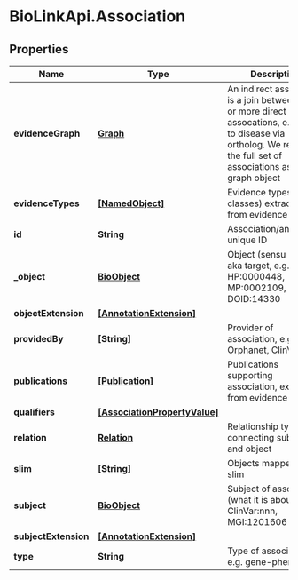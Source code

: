 # BioLinkApi.Association

## Properties
Name | Type | Description | Notes
------------ | ------------- | ------------- | -------------
**evidenceGraph** | [**Graph**](Graph.md) | An indirect association is a join between two or more direct assocations, e.g. gene to disease via ortholog. We record the full set of associations as a graph object | [optional] 
**evidenceTypes** | [**[NamedObject]**](NamedObject.md) | Evidence types (ECO classes) extracted from evidence graph | [optional] 
**id** | **String** | Association/annotation unique ID | [optional] 
**_object** | [**BioObject**](BioObject.md) | Object (sensu RDF), aka target, e.g. HP:0000448, MP:0002109, DOID:14330 | [optional] 
**objectExtension** | [**[AnnotationExtension]**](AnnotationExtension.md) |  | [optional] 
**providedBy** | **[String]** | Provider of association, e.g. Orphanet, ClinVar | [optional] 
**publications** | [**[Publication]**](Publication.md) | Publications supporting association, extracted from evidence graph | [optional] 
**qualifiers** | [**[AssociationPropertyValue]**](AssociationPropertyValue.md) |  | [optional] 
**relation** | [**Relation**](Relation.md) | Relationship type connecting subject and object | [optional] 
**slim** | **[String]** | Objects mapped to a slim | [optional] 
**subject** | [**BioObject**](BioObject.md) | Subject of association (what it is about), e.g. ClinVar:nnn, MGI:1201606 | [optional] 
**subjectExtension** | [**[AnnotationExtension]**](AnnotationExtension.md) |  | [optional] 
**type** | **String** | Type of association, e.g. gene-phenotype | [optional] 


